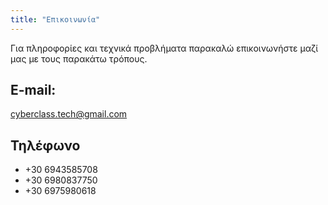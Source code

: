 ```yaml
---
title: "Επικοινωνία"
---
```

Για πληροφορίες και τεχνικά προβλήματα παρακαλώ επικοινωνήστε μαζί μας με τους παρακάτω τρόπους.

## E-mail:
[cyberclass.tech@gmail.com]()

## Τηλέφωνο
- +30 6943585708
- +30 6980837750 
- +30 6975980618
